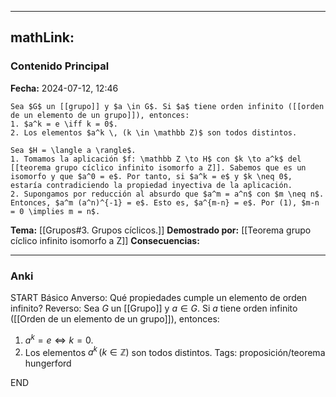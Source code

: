 
---
mathLink:
---
### Contenido Principal

**Fecha:** 2024-07-12, 12:46

```ad-theorem
Sea $G$ un [[grupo]] y $a \in G$. Si $a$ tiene orden infinito ([[orden de un elemento de un grupo]]), entonces:
1. $a^k = e \iff k = 0$.
2. Los elementos $a^k \, (k \in \mathbb Z)$ son todos distintos.
```

```ad-proof
Sea $H = \langle a \rangle$.
1. Tomamos la aplicación $f: \mathbb Z \to H$ con $k \to a^k$ del [[teorema grupo cíclico infinito isomorfo a Z]]. Sabemos que es un isomorfo y que $a^0 = e$. Por tanto, si $a^k = e$ y $k \neq 0$, estaría contradiciendo la propiedad inyectiva de la aplicación.
2. Supongamos por reducción al absurdo que $a^m = a^n$ con $m \neq n$. Entonces, $a^m (a^n)^{-1} = e$. Esto es, $a^{m-n} = e$. Por (1), $m-n = 0 \implies m = n$.
```

**Tema:** [[Grupos#3. Grupos cíclicos.]]
**Demostrado por:** [[Teorema grupo cíclico infinito isomorfo a Z]]
**Consecuencias:**

---
### Anki

START
Básico
Anverso: Qué propiedades cumple un elemento de orden infinito?
Reverso: Sea $G$ un [[Grupo]] y $a \in G$. Si $a$ tiene orden infinito ([[Orden de un elemento de un grupo]]), entonces:
1. $a^k = e \iff k = 0$.
2. Los elementos $a^k \, (k \in \mathbb Z)$ son todos distintos.
Tags: proposición/teorema hungerford
<!--ID: 1721211802931-->
END
